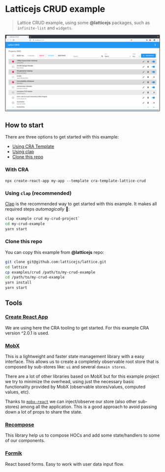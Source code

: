 # Latticejs CRUD example
> Lattice CRUD example, using some **@latticejs** packages, such as `infinite-list` and `widgets`.

![screenshot](screen.png?raw=true "CRUD Example")

## How to start
There are three options to get started with this example:
- [Using CRA Template](#using-cra-template)
- [Using clap](#using-clap)
- [Clone this repo](clone-this-repo)

### With CRA

`npx create-react-app my-app --template cra-template-lattice-crud`

### Using `clap` (recommended) 
[Clap](https://github.com/latticejs/lattice/tree/master/packages/clap) is the recommended way to get started with this example. It makes all required steps _automagically_ 🚀:

```bash
clap example crud my-crud-project`
cd my-crud-example
yarn start
```

### Clone this repo
You can copy this example from **@latticejs** repo:
```bash 
git clone git@github.com:latticejs/lattice.git
cd lattice
cp examples/crud /path/to/my-crud-example
cd /path/to/my-crud-example
yarn install
yarn start
```

## Tools

### [Create React App](https://github.com/facebook/create-react-app)
We are using here the CRA tooling to get started. For this example CRA version ^2.0.1 is used.

### [MobX](https://github.com/mobxjs/mobx)
This is a lightweight and faster state management library with a easy interface. This allows us to create a completely observable root store that is composed by sub-stores like: `ui` and several `domain stores`.

There are a lot of other libraries based on MobX but for this example project we try to minimize the overhead, using just the necessary basic functionality provided by MobX (observable stores/values, computed values, etc).

Thanks to [`mobx-react`](https://github.com/mobxjs/mobx-react) we can inject/observe our store (also other sub-stores) among all the application. This is a good approach to avoid passing down a lot of props to share the state.

### [Recompose](https://github.com/acdlite/recompose)
This library help us to compose HOCs and add some state/handlers to some of our components.

### [Formik](https://github.com/jaredpalmer/formik)
React based forms. Easy to work with user data input flow.

